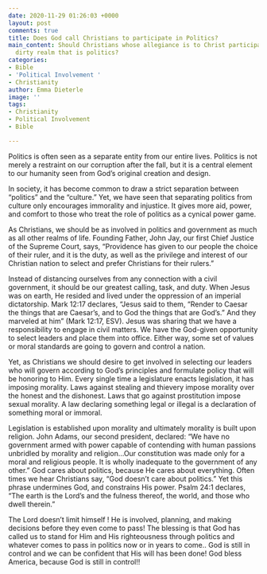 ```yaml
---
date: 2020-11-29 01:26:03 +0000
layout: post
comments: true
title: Does God call Christians to participate in Politics?
main_content: Should Christians whose allegiance is to Christ participate in the often
  dirty realm that is politics?
categories:
- Bible
- 'Political Involvement '
- Christianity
author: Emma Dieterle
image: ''
tags:
- Christianity
- Political Involvement
- Bible

---
```

Politics is often seen as a separate entity from our entire lives. Politics is not merely a restraint on our corruption after the fall, but it is a central element to our humanity seen from God’s original creation and design. 

In society, it has become common to draw a strict separation between “politics” and the “culture.” Yet, we have seen that separating politics from culture only encourages immorality and injustice. It gives more aid, power, and comfort to those who treat the role of politics as a cynical power game. 

As Christians, we should be as involved in politics and government as much as all other realms of life. Founding Father, John Jay, our first Chief Justice of the Supreme Court, says, “Providence has given to our people the choice of their ruler, and it is the duty, as well as the privilege and interest of our Christian nation to select and prefer Christians for their rulers.” 

Instead of distancing ourselves from any connection with a civil government, it should be our greatest calling, task, and duty. When Jesus was on earth, He resided and lived under the oppression of an imperial dictatorship. Mark 12:17 declares, “Jesus said to them, “Render to Caesar the things that are Caesar’s, and to God the things that are God’s.” And they marveled at him” (Mark 12:17, ESV). Jesus was sharing that we have a responsibility to engage in civil matters. We have the God-given opportunity to select leaders and place them into office. Either way, some set of values or moral standards are going to govern and control a nation. 

Yet, as Christians we should desire to get involved in selecting our leaders who will govern according to God’s principles and formulate policy that will be honoring to Him. Every single time a legislature enacts legislation, it has imposing morality. Laws against stealing and thievery impose morality over the honest and the dishonest. Laws that go against prostitution impose sexual morality. A law declaring something legal or illegal is a declaration of something moral or immoral. 

Legislation is established upon morality and ultimately morality is built upon religion. John Adams, our second president, declared: “We have no government armed with power capable of contending with human passions unbridled by morality and religion…Our constitution was made only for a moral and religious people. It is wholly inadequate to the government of any other.” God cares about politics, because He cares about everything. Often times we hear Christians say, “God doesn’t care about politics.” Yet this phrase undermines God, and constrains His power. Psalm 24:1 declares, “The earth is the Lord’s and the fulness thereof, the world, and those who dwell therein.” 

The Lord doesn’t limit himself ! He is involved, planning, and making decisions before they even come to pass! The blessing is that God has called us to stand for Him and His righteousness through politics and whatever comes to pass in politics now or in years to come.. God is still in control and we can be confident that His will has been done! God bless America, because God is still in control!!
